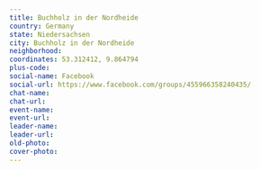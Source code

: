 ```yaml
---
title: Buchholz in der Nordheide
country: Germany
state: Niedersachsen
city: Buchholz in der Nordheide
neighborhood: 
coordinates: 53.312412, 9.864794
plus-code:
social-name: Facebook
social-url: https://www.facebook.com/groups/455966358240435/
chat-name:
chat-url:
event-name:
event-url:
leader-name:
leader-url:
old-photo: 
cover-photo:
---
```


